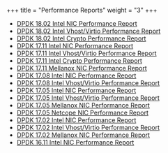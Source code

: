 +++
title = "Performance Reports"
weight = "3"
+++

- [DPDK 18.02 Intel NIC Performance Report](/PerfReports/DPDK_18_02_Intel_NIC_performance_report.pdf)
- [DPDK 18.02 Intel Vhost/Virtio Performance Report](/dpdk-hugo/PerfReports/DPDK_18_02_Intel_virtio_performance_report.pdf)
- [DPDK 18.02 Intel Crypto Performance Report](/dpdk-hugo/PerfReports/DPDK_18_02_Intel_crypto_performance_report.pdf)
- [DPDK 17.11 Intel NIC Performance Report](/dpdk-hugo/PerfReports/DPDK_17_11_Intel_NIC_performance_report.pdf)
- [DPDK 17.11 Intel Vhost/Virtio Performance Report](/dpdk-hugo/PerfReports/DPDK_17_11_Intel_virtio_performance_report.pdf)
- [DPDK 17.11 Intel Crypto Performance Report](/dpdk-hugo/PerfReports/DPDK_17_11_Intel_crypto_performance_report.pdf)
- [DPDK 17.11 Mellanox NIC Performance Report](/dpdk-hugo/PerfReports/DPDK_17_11_Mellanox_NIC_performance_report.pdf)
- [DPDK 17.08 Intel NIC Performance Report](/dpdk-hugo/PerfReports/DPDK_17_05_Intel_NIC_performance_report.pdf)
- [DPDK 17.08 Intel Vhost/Virtio Performance Report](/dpdk-hugo/PerfReports/DPDK_17_08_Intel_virtio_performance_report.pdf)
- [DPDK 17.05 Intel NIC Performance Report](/dpdk-hugo/PerfReports/DPDK_17_05_Intel_NIC_performance_report.pdf)
- [DPDK 17.05 Intel Vhost/Virtio Performance Report](/dpdk-hugo/PerfReports/DPDK_17_05_Intel_virtio_performance_report.pdf)
- [DPDK 17.05 Mellanox NIC Performance Report](/dpdk-hugo/PerfReports/DPDK_17_05_Mellanox_NIC_performance_report.pdf)
- [DPDK 17.05 Netcope NIC Performance Report](/dpdk-hugo/PerfReports/DPDK_17_05_Netcope_NIC_performance_report.pdf)
- [DPDK 17.02 Intel NIC Performance Report](/dpdk-hugo/PerfReports/DPDK_17_02_Intel_NIC_performance_report.pdf)
- [DPDK 17.02 Intel Vhost/Virtio Performance Report](/dpdk-hugo/PerfReports/DPDK_17_02_Intel_virtio_performance_report.pdf)
- [DPDK 17.02 Mellanox NIC Performance Report](/dpdk-hugo/PerfReports/DPDK_17_02_Mellanox_NIC_performance_report.pdf)
- [DPDK 16.11 Intel NIC Performance Report](/dpdk-hugo/PerfReports/DPDK_16_11_Intel_NIC_performance_report.pdf)
